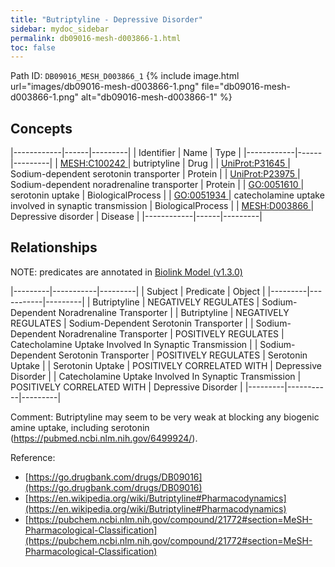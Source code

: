```yaml
---
title: "Butriptyline - Depressive Disorder"
sidebar: mydoc_sidebar
permalink: db09016-mesh-d003866-1.html
toc: false 
---
```



Path ID: `DB09016_MESH_D003866_1`
{% include image.html url="images/db09016-mesh-d003866-1.png" file="db09016-mesh-d003866-1.png" alt="db09016-mesh-d003866-1" %}

## Concepts

|------------|------|---------|
| Identifier | Name | Type    |
|------------|------|---------|
| <a href="https://identifiers.org/MESH:C100242">MESH:C100242 </a> | butriptyline | Drug |
| <a href="https://identifiers.org/UniProt:P31645">UniProt:P31645 </a> | Sodium-dependent serotonin transporter | Protein |
| <a href="https://identifiers.org/UniProt:P23975">UniProt:P23975 </a> | Sodium-dependent noradrenaline transporter | Protein |
| <a href="https://identifiers.org/GO:0051610">GO:0051610 </a> | serotonin uptake | BiologicalProcess |
| <a href="https://identifiers.org/GO:0051934">GO:0051934 </a> | catecholamine uptake involved in synaptic transmission | BiologicalProcess |
| <a href="https://identifiers.org/MESH:D003866">MESH:D003866 </a> | Depressive disorder | Disease |
|------------|------|---------|

## Relationships


NOTE: predicates are annotated in <a href="https://github.com/biolink/biolink-model/releases/tag/v1.3.0">Biolink Model (v1.3.0)</a>

|---------|-----------|---------|
| Subject | Predicate | Object  |
|---------|-----------|---------|
| Butriptyline | NEGATIVELY REGULATES | Sodium-Dependent Noradrenaline Transporter |
| Butriptyline | NEGATIVELY REGULATES | Sodium-Dependent Serotonin Transporter |
| Sodium-Dependent Noradrenaline Transporter | POSITIVELY REGULATES | Catecholamine Uptake Involved In Synaptic Transmission |
| Sodium-Dependent Serotonin Transporter | POSITIVELY REGULATES | Serotonin Uptake |
| Serotonin Uptake | POSITIVELY CORRELATED WITH | Depressive Disorder |
| Catecholamine Uptake Involved In Synaptic Transmission | POSITIVELY CORRELATED WITH | Depressive Disorder |
|---------|-----------|---------|

Comment: Butriptyline may seem to be very weak at blocking any biogenic amine uptake, including serotonin (https://pubmed.ncbi.nlm.nih.gov/6499924/).

Reference: 
  - [https://go.drugbank.com/drugs/DB09016](https://go.drugbank.com/drugs/DB09016)
  - [https://en.wikipedia.org/wiki/Butriptyline#Pharmacodynamics](https://en.wikipedia.org/wiki/Butriptyline#Pharmacodynamics)
  - [https://pubchem.ncbi.nlm.nih.gov/compound/21772#section=MeSH-Pharmacological-Classification](https://pubchem.ncbi.nlm.nih.gov/compound/21772#section=MeSH-Pharmacological-Classification)
